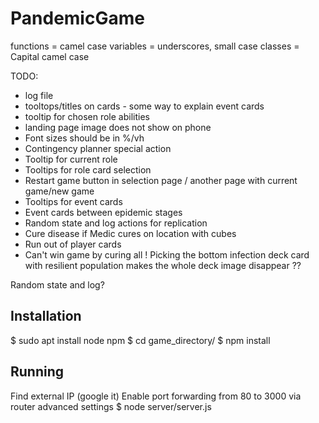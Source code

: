# PandemicGame

functions = camel case
variables = underscores, small case
classes = Capital camel case

TODO:
* log file
* tooltops/titles on cards - some way to explain event cards
* tooltip for chosen role abilities
* landing page image does not show on phone
* Font sizes should be in %/vh
* Contingency planner special action
* Tooltip for current role
* Tooltips for role card selection
* Restart game button in selection page / another page with current game/new game
* Tooltips for event cards
* Event cards between epidemic stages
* Random state and log actions for replication
* Cure disease if Medic cures on location with cubes
* Run out of player cards
* Can't win game by curing all !
Picking the bottom infection deck card with resilient population makes the whole deck image disappear ??

Random state and log?


## Installation

$ sudo apt install node npm
$ cd game_directory/
$ npm install

## Running

Find external IP (google it)
Enable port forwarding from 80 to 3000 via router advanced settings
$ node server/server.js
